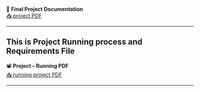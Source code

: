 📄 **Final Project Documentation**  
[📥 project PDF](https://drive.google.com/file/d/12mjL6s3rNumRI16T0xq036e2Y0xUkwFi/view?usp=drive_link)

---

## This is Project Running process and Requirements File

📽️ **Project  – Running PDF**  
[📥 running project PDF](https://drive.google.com/file/d/1lBsmuKhAYhShZ-iVdsB5t5QtluEqebsL/view?usp=sharing)

---
